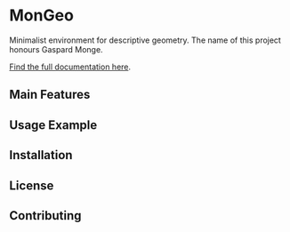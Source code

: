 # MonGeo
Minimalist environment for descriptive geometry. The name of this project honours Gaspard Monge.

[Find the full documentation here]().

## Main Features

## Usage Example

## Installation

## License

## Contributing

